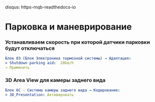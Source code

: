 disqus: https-mqb-readthedocs-io

# Парковка и маневрирование

### Устанавливаем скорость при которой датчики парковки будут отключаться

``` yaml
Блок 03 (Блок Электроника тормозной системы) → Адаптация:
> Shutdown parking aid:  20km/h
→ Применить
```

### 3D Area View для камеры заднего вида

``` yaml
Блок 6C - Система камеры заднего вида → Кодирование:
> 3D_Presentation: Активировать
```
